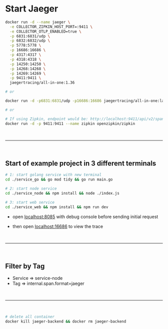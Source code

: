 # Start Jaeger

```sh
docker run -d --name jaeger \
  -e COLLECTOR_ZIPKIN_HOST_PORT=:9411 \
  -e COLLECTOR_OTLP_ENABLED=true \
  -p 6831:6831/udp \
  -p 6832:6832/udp \
  -p 5778:5778 \
  -p 16686:16686 \
  -p 4317:4317 \
  -p 4318:4318 \
  -p 14250:14250 \
  -p 14268:14268 \
  -p 14269:14269 \
  -p 9411:9411 \
  jaegertracing/all-in-one:1.36

# or

docker run -d -p6831:6831/udp -p16686:16686 jaegertracing/all-in-one:latest

# or

# If using Zipkin, endpoint would be: http://localhost:9411/api/v2/spans
docker run -d -p 9411:9411 --name zipkin openzipkin/zipkin
```

<br/>

---

<br/>

## Start of example project in 3 different terminals

```sh
# 1: start golang service with new terminal
cd ./service_go && go mod tidy && go run main.go

# 2: start node service
cd ./service_node && npm install && node ./index.js

# 3: start web service
cd ./service_web && npm install && npm run dev
```

- open [localhost:8085](http://localhost:8085) with debug console before sending initial request

- then open [localhost:16686](http://localhost:16686/search) to view the trace

<br/>

---

<br/>

## Filter by Tag

- Service => service-node
- Tag => internal.span.format=jaeger

<br/>

---

<br/>

```sh
# delete all container
docker kill jaeger-backend && docker rm jaeger-backend
```
